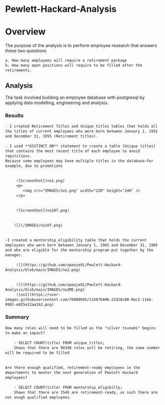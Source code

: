 # Pewlett-Hackard-Analysis

# Overview

The purpose of the analysis is to perform employee research that answers these two questions

    a. How many employees will require a retirement package
    b. How many open positions will require to be filled after the retirements.


## Analysis

The task involved building an employee database with postgresql by applying data modelling, engineering and analysis.


### Results

    - I created Retirement Titles and Unique titles tables that holds all the titles of current employees who were born between January 1, 1952 and December 31, 1955 (Retirement titles).

    - I used **DISTINCT ON** statement to create a table (Unique titles) that contains the most recent title of each employee to avoid repititions. 
    Because some employees may have multiple titles in the database—for example, due to promotions


         ![ScreenShot](no1.png)
         <p>
            <img src="IMAGES/no1.png" width="220" height="240" />
         </p>
        

         ![ScreenShot](no1RT.png)


        ![](/IMAGES/no1UT.png)
        

    -I created a mentorship_eligibility table that holds the current employees who were born between January 1, 1965 and December 31, 1965
    and who are eligible for the mentorship program put together by the  manager.

         ![](https://github.com/opeoje91/Pewlett-Hackard-Analysis/blob/main/IMAGES/no2.png)


         ![](https://github.com/opeoje91/Pewlett-Hackard-Analysis/blob/main/IMAGES/no2ME.png)
         ![no1](https://user-images.githubusercontent.com/76888695/115076406-22d28c80-9ec2-11eb-9901-e825e12aa162.png)



### Summary

    How many roles will need to be filled as the "silver tsunami" begins to make an impact?

        - SELECT COUNT(title) FROM unique_titles;
        Shows that there are 90398 roles will be retiring, the same number will be required to be filled


    Are there enough qualified, retirement-ready employees in the departments to mentor the next generation of Pewlett Hackard employees?

        - SELECT COUNT(title) FROM mentorship_eligibilty;
        Shows that there are 1549 are retirement-ready, as such there are not enugh qualified employees.
